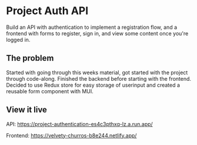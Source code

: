 # Project Auth API

Build an API with authentication to implement a registration flow, and a frontend with forms to register, sign in, and view some content once you're logged in. 

## The problem

Started with going through this weeks material, got started with the project through code-along. Finished the backend before starting with the frontend. Decided to use Redux store for easy storage of userinput and created a reusable form component with MUI.

## View it live

API:
https://project-authentication-es4c3pthxq-lz.a.run.app/

Frontend:
https://velvety-churros-b8e244.netlify.app/
